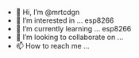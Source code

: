 - 👋 Hi, I’m @mrtcdgn
- 👀 I’m interested in ...
esp8266
- 🌱 I’m currently learning ...
esp8266
- 💞️ I’m looking to collaborate on ...
- 📫 How to reach me ...

<!---
mrtcdgn/mrtcdgn is a ✨ special ✨ repository because its `README.md` (this file) appears on your GitHub profile.
You can click the Preview link to take a look at your changes.
--->
